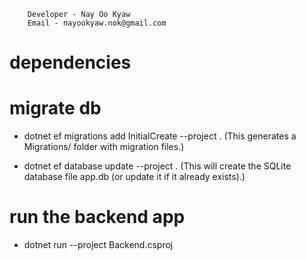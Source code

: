         Developer - Nay Oo Kyaw
        Email - nayookyaw.nok@gmail.com

# dependencies


# migrate db
- dotnet ef migrations add InitialCreate --project .
(This generates a Migrations/ folder with migration files.) <br>

- dotnet ef database update --project .
(This will create the SQLite database file app.db (or update it if it already exists).) <br>

# run the backend app
- dotnet run --project Backend.csproj

